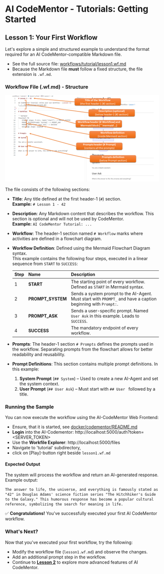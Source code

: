 # AI CodeMentor - Tutorials: Getting Started

## Lesson 1: Your First Workflow

Let's explore a simple and structured example to understand the format required for an AI CodeMentor-compatible Markdown file.

- See the full source file: [workflows/tutorial/lesson1.wf.md](../../workflows/tutorial/lesson1.wf.md)
- Because the Markdown file **must** follow a fixed structure, the file extension is `.wf.md`.

### Workflow File (.wf.md) - Structure

![Lesson 1 - Workflow File Structure](lesson1-workflow-structure.png)

The file consists of the following sections:

- **Title**: Any title defined at the first header-1 (`#`) section.  
  **Example:** `# Lesson 1 - 42`
- **Description**: Any Markdown content that describes the workflow. This section is optional and will not be used by CodeMentor.  
  **Example:** `AI CodeMentor Tutorial: ...`
- **Workflow**: The header-1 section named `# Workflow` marks where activities are defined in a flowchart diagram.
- **Workflow Definition**: Defined using the Mermaid Flowchart Diagram syntax.  
  This example contains the following four steps, executed in a linear sequence from `START` to `SUCCESS`:

  | Step | Name | Description |
  |------|------|------------|
  | 1 | **START** | The starting point of every workflow. Defined as `START` in Mermaid syntax. |
  | 2 | **PROMPT_SYSTEM** | Sends a system prompt to the AI-Agent. Must start with `PROMPT_` and have a caption beginning with `Prompt:`. |
  | 3 | **PROMPT_ASK** | Sends a user-specific prompt. Named `User Ask` in this example. Leads to `SUCCESS`. |
  | 4 | **SUCCESS** | The mandatory endpoint of every workflow. |

- **Prompts**: The header-1 section `# Prompts` defines the prompts used in the workflow. Separating prompts from the flowchart allows for better readability and reusability.
- **Prompt Definitions**: This section contains multiple prompt definitions. In this example:
  1. **System Prompt** (`## System`) – Used to create a new AI-Agent and set the system context.
  2. **User Prompt** (`## User Ask`) – Must start with `## User ` followed by a title.

### Running the Sample

You can now execute the workflow using the AI-CodeMentor Web Frontend:

- Ensure, that it is started, see [docker/codementor/README.md](../../docker/codementor/README.md)
- **Login** into the AI-Codementor: http://localhost:5000/auth?token=<SERVER_TOKEN>
- Use the **Workfile Explorer**: http://localhost:5000/files
- Navigate to 'tutorial' subdirectory, 
- click on [Play]-button right beside `lesson1.wf.md`

#### Expected Output
The system will process the workflow and return an AI-generated response. Example output:

```
The answer to life, the universe, and everything is famously stated as "42" in Douglas Adams' science fiction series "The Hitchhiker's Guide to the Galaxy." This humorous response has become a popular cultural reference, symbolizing the search for meaning in life.
```

✅ **Congratulations!** You've successfully executed your first AI CodeMentor workflow.

### What's Next?
Now that you've executed your first workflow, try the following:

- Modify the workflow file (`lesson1.wf.md`) and observe the changes.
- Add an additional prompt step in the workflow.
- Continue to **[Lesson 2](lesson2.md)** to explore more advanced features of AI CodeMentor.

